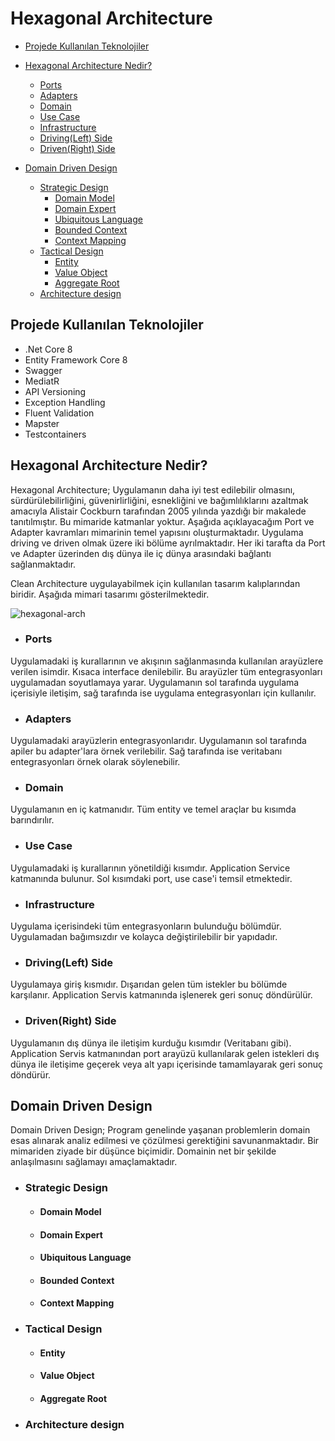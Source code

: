 # Hexagonal Architecture

- [Projede Kullanılan Teknolojiler](#usage)

- [Hexagonal Architecture Nedir?](#what-is-hexagonal-arch)

  - [Ports](#ports)
  - [Adapters](#adapters)
  - [Domain](#domain)
  - [Use Case](#use-case)
  - [Infrastructure](#infrastructure)
  - [Driving(Left) Side](#driving-side)
  - [Driven(Right) Side](#driven-side)

- [Domain Driven Design](#domain-driven-design)
  - [Strategic Design](#strategic-design)
    - [Domain Model](#domain-model)
    - [Domain Expert](#domain-expert)
    - [Ubiquitous Language](#ubiquitous-language)
    - [Bounded Context](#bounded-context)
    - [Context Mapping](#context-mapping)
  - [Tactical Design](#tactical-design)
    - [Entity](#entity)
    - [Value Object](#value-object)
    - [Aggregate Root](#aggregate-root)
  - [Architecture design](#architecture-design)


## <a name="usage">Projede Kullanılan Teknolojiler</a>

- .Net Core 8
- Entity Framework Core 8
- Swagger
- MediatR
- API Versioning
- Exception Handling
- Fluent Validation
- Mapster
- Testcontainers

## <a name="what-is-hexagonal-arch">Hexagonal Architecture Nedir?</a>

Hexagonal Architecture; Uygulamanın daha iyi test edilebilir olmasını, sürdürülebilirliğini, güvenirlirliğini, esnekliğini ve bağımlılıklarını azaltmak amacıyla Alistair Cockburn tarafından 2005 yılında yazdığı bir makalede tanıtılmıştır. Bu mimaride katmanlar yoktur. Aşağıda açıklayacağım Port ve Adapter kavramları mimarinin temel yapısını oluşturmaktadır. Uygulama driving ve driven olmak üzere iki bölüme ayrılmaktadır. Her iki tarafta da Port ve Adapter üzerinden dış dünya ile iç dünya arasındaki bağlantı sağlanmaktadır.

Clean Architecture uygulayabilmek için kullanılan tasarım kalıplarından biridir. Aşağıda mimari tasarımı gösterilmektedir.

![hexagonal-arch](https://user-images.githubusercontent.com/16361055/149714561-e41132d2-e196-4246-89e0-3ed3703af2ca.png)

- ### <a name="ports">Ports</a>

Uygulamadaki iş kurallarının ve akışının sağlanmasında kullanılan arayüzlere verilen isimdir. Kısaca interface denilebilir. Bu arayüzler tüm entegrasyonları uygulamadan soyutlamaya yarar. Uygulamanın sol tarafında uygulama içerisiyle iletişim, sağ tarafında ise uygulama entegrasyonları için kullanılır.

- ### <a name="adapters">Adapters</a>

Uygulamadaki arayüzlerin entegrasyonlarıdır. Uygulamanın sol tarafında apiler bu adapter'lara örnek verilebilir. Sağ tarafında ise veritabanı entegrasyonları örnek olarak söylenebilir.

- ### <a name="domain">Domain</a>

Uygulamanın en iç katmanıdır. Tüm entity ve temel araçlar bu kısımda barındırılır.

- ### <a name="use-case">Use Case</a>

Uygulamadaki iş kurallarının yönetildiği kısımdır. Application Service katmanında bulunur. Sol kısımdaki port, use case'i temsil etmektedir.

- ### <a name="infrastructure">Infrastructure</a>

Uygulama içerisindeki tüm entegrasyonların bulunduğu bölümdür. Uygulamadan bağımsızdır ve kolayca değiştirilebilir bir yapıdadır.

- ### <a name="driving-side">Driving(Left) Side</a>

Uygulamaya giriş kısmıdır. Dışarıdan gelen tüm istekler bu bölümde karşılanır. Application Servis katmanında işlenerek geri sonuç döndürülür.

- ### <a name="driven-side">Driven(Right) Side</a>

Uygulamanın dış dünya ile iletişim kurduğu kısımdır (Veritabanı gibi). Application Servis katmanından port arayüzü kullanılarak gelen istekleri dış dünya ile iletişime geçerek veya alt yapı içerisinde tamamlayarak geri sonuç döndürür.


## <a name="domain-driven-design">Domain Driven Design</a>

Domain Driven Design; Program genelinde yaşanan problemlerin domain esas alınarak analiz edilmesi ve çözülmesi gerektiğini savunanmaktadır. Bir mimariden ziyade bir düşünce biçimidir. Domainin net bir şekilde anlaşılmasını sağlamayı amaçlamaktadır.

- ### <a name="strategic-design">Strategic Design</a>
  - #### <a name="domain-model">Domain Model</a>
  - #### <a name="domain-expert">Domain Expert</a>
  - #### <a name="ubiquitous-language">Ubiquitous Language</a>
  - #### <a name="bounded-context">Bounded Context</a>
  - #### <a name="context-mapping">Context Mapping</a>

- ### <a name="tactical-design">Tactical Design</a>
  - #### <a name="entity">Entity</a>
  - #### <a name="value-object">Value Object</a>
  - #### <a name="aggregate-root">Aggregate Root</a>

- ### <a name="architecture-design">Architecture design</a>
